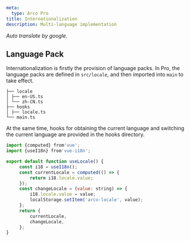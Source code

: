 ```yaml
meta:
  type: Arco Pro
title: Internationalization
description: Multi-language implementation
```

*Auto translate by google.*

## Language Pack

Internationalization is firstly the provision of language packs. In Pro, the language packs are defined in `src/locale`, and then imported into `main` to take effect.

```
├── locale
│ ├── en-US.ts
│ └── zh-CN.ts
├── hooks
│ ├── locale.ts
└── main.ts
```

At the same time, hooks for obtaining the current language and switching the current language are provided in the hooks directory.

```js
import {computed} from'vue';
import {useI18n} from'vue-i18n';

export default function useLocale() {
     const i18 = useI18n();
     const currentLocale = computed(() => {
         return i18.locale.value;
     });
     const changeLocale = (value: string) => {
         i18.locale.value = value;
         localStorage.setItem('arco-locale', value);
     };
     return {
         currentLocale,
         changeLocale,
     };
}
```

